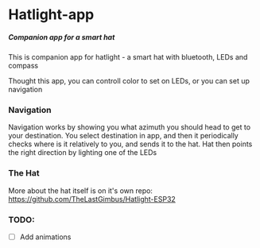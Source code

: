 # Hatlight-app
##### Companion app for a smart hat

This is companion app for hatlight - a smart hat with bluetooth, LEDs and compass

Thought this app, you can controll color to set on LEDs, or you can set up navigation

### Navigation
Navigation works by showing you what azimuth you should head to get to your destination.
You select destination in app, and then it periodically checks where is it relatively to you, and sends it to the hat. Hat then points the right direction by lighting one of the LEDs


### The Hat
More about the hat itself is on it's own repo:
https://github.com/TheLastGimbus/Hatlight-ESP32

### TODO:
 - [ ] Add animations
